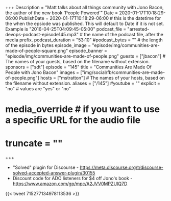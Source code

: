 +++
Description = "Matt talks about all things community with Jono Bacon, the author of the new book 'People Powered'"
Date = 2020-01-17T10:18:29-06:00
PublishDate = 2020-01-17T10:18:29-06:00 # this is the datetime for the when the epsiode was published. This will default to Date if it is not set. Example is "2016-04-25T04:09:45-05:00"
podcast_file = "arrested-devops-podcast-episode145.mp3" # the name of the podcast file, after the media prefix.
podcast_duration = "53:10"
#podcast_bytes = "" # the length of the episode in bytes
episode_image = "episode/img/communities-are-made-of-people-square.png"
episode_banner = "episode/img/communities-are-made-of-people.png"
guests = ["jbacon"] # The names of your guests, based on the filename without extension.
sponsors = ["sdt"]
episode = "145"
title = "Communities Are Made Of People with Jono Bacon"
images = ["img/social/fb/communities-are-made-of-people.png"]
hosts = ["mstratton"] # The names of your hosts, based on the filename without extension.
aliases = ["/145"]
#youtube = ""
explicit = "no" # values are "yes" or "no"
# media_override # if you want to use a specific URL for the audio file
# truncate = ""
+++
- "Solved" plugin for Discourse - https://meta.discourse.org/t/discourse-solved-accepted-answer-plugin/30155
- Discount code for ADO listeners for $4 off Jono's book - https://www.amazon.com/gp/mpc/A2JVV0MPZUIQ7D

{{< tweet 715277134978113536 >}}

